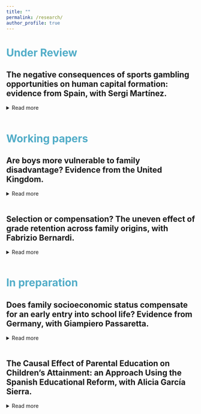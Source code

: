 ```yaml
---
title: ""
permalink: /research/
author_profile: true
---
```

# <span style="color:#52adc8"> Under Review </span>

## The negative consequences of sports gambling opportunities on human capital formation: evidence from Spain, with Sergi Martínez. 
<details>
<summary>Read more</summary>
The proliferation of on-site betting shops has received enormous public attention, becoming one of the most alarming health policy issues in contemporary cities. However, there is little evidence on whether its growing presence nearby vulnerable populations produce social harm beyond its known adverse individual effects. This study provides new evidence on the negative societal effects of betting houses. Our research design takes advantage of a new wave of openings in Madrid (Spain), which created a sudden increase in the supply of on-site gambling. Using a differences-in-differences design, we find that an increase in gambling opportunities aggravates educational inequalities. Results reveal that the opening of betting houses nearby high schools declines educational performance, especially in public schools in less advantaged areas. We show that the effects of an increase in gambling opportunities are not small nor diminishing with time. In fact, they represent meaningful changes in school performance, which generated greater inequality. Unfortunately, the conditions for these results to hold---an increase in gambling opportunities around vulnerable populations---are met in many cities beyond Madrid. Our findings have relevant policy implications for designing policies tackling the increase of unequal opportunities promoted by betting houses.
  
(Revise and Resubmit)
</details>
<br>

# <span style="color:#52adc8"> Working papers </span>

## Are boys more vulnerable to family disadvantage? Evidence from the United Kingdom.
<details>
<summary>Read more</summary>
This article examines whether and when family socioeconomic status (SES) moderates gender differences on several educational outcomes. Although there is a growing literature showing the importance of SES for explaining the male disadvantage in education in the United States, when and through which channel these gaps might emerge remains, at large, unclear. Focusing on the timing and the domain of the gender-SES gaps, I investigate whether these emerge before, or after schooling. That is,  whether boys and girls from different social strata start unequal, or whether these differences emerge as the result of a cultural process—which is more  unequal for less advantaged families. To study these channels, I use the Millennium Cohort Study, a longitudinal panel from the United Kingdom, to focus on children's outcomes between the ages 3 to 14. First, against the skill deficit hypothesis, I find that girls and boys within each level of family socioeconomic status start out with equal health at birth and cognitive abilities throughout compulsory schooling. Favouring the cultural hypothesis, I find that the gender gap in externalising problems grows over time. Moreover, results suggests that high SES families are able to moderate the higher incidence of boys externalising behaviours at age 14, when gender identities become more salient at school.

  - <i>Draft available upon request</i>. 
</details>
<br>

## Selection or compensation? The uneven effect of grade retention across family origins, with Fabrizio Bernardi. 
<details>
<summary>Read more</summary>
This paper focuses on the uneven effect of a remediation policy within the educational system: grade retention. We study the transition from Compulsory Education to higher secondary education in Spain, where retaking is relatively high. We investigate whether retaking a grade during compulsory education reduces the probability of remaining in the education system and whether the negative effect of retaking on school continuation decisions differs by social origins. Drawing upon different data-sets, we use two innovative research designs that account for selection in educational transition models: an instrumental variable approach and a re-weighting technique. First, we find that grade retention increases the chances of dropping out for all, but its effect is substantially more detrimental for children from disadvantaged backgrounds. Second, we show that naïve models that do not consider reverse causality and selection bias underestimate inter-generational transmission of educational inequalities. These findings suggest that grade retention fails as a remediation policy and instead increases the inter-generational transmission of inequalities in education.
 - <i>Draft available upon request</i>. 
- Funded by the GEOSMITE Project.
</details>
<br>

# <span style="color:#52adc8"> In preparation </span>
## Does family socioeconomic status compensate for an early entry into school life? Evidence from Germany, with Giampiero Passaretta. 
<details>
<summary>Read more</summary>
Previous literature shows that children who enter school at a younger age under perform compared to older classmates throughout school and adulthood.In this article, we analyse whether families differently react towards younger-for-grade children and when differences across family socioeconomic status (SES) in school entry age emerge. We contribute to the literature by providing an analytical example of one channel that could contribute to inequality in learning and achievement.
Using the German National Educational Panel Study (NEPS) and a novel research design, we estimate the effect of school entry age on various cognitive domains throughout primary education and in the transition to academic secondary school. First, we find that an early school entry age leads to lower cognitive abilities. Unlike previous studies, these effects are equal across family origins: high-SES families do not engage in remediation strategies for younger than grade students. However, by the time students reach the transition to secondary school, only low-SES younger than grade children have a lower likelihood to be recommended to the academic track.
Overall, our results suggest that while high SES families do not react towards a disadvantage in terms of performance, they do in terms of expected attainment. These findings challenge the compensatory advantage hypothesis, by which children from high SES families are less on prior negative outcomes.
- <i>Presentation available upon request</i>. 
</details>
<br>


## The Causal Effect of Parental Education on Children’s Attainment: an Approach Using the Spanish Educational Reform, with Alicia García Sierra. 
<details>
<summary>Read more</summary>
Recent research on the intergenerational transmission of inequalities has placed importance on how to estimate these processes correctly. However, a lower degree of care has been given to defining what is being estimated. Standard cross-sectional analysis often presents endogeneity problems and fails to explore how and which parental characteristics drive these processes. 
In this article, we focus on the role of parental education. We explore if (1) changes in parental education are related, in the long term, to children's educational attainment and if (2) differential returns to schooling according to population heterogeneity has implications for the overall transmission of educational (dis)advantages. We contribute to previous literature by proposing educational reforms as an exogenous measure of improvements in parental education, net of other parental characteristics. We use the Spanish 1983's educational reform and data from the Labour Force Survey (1998-2019) to test our instrumental variable approach.
</details>
<br>


